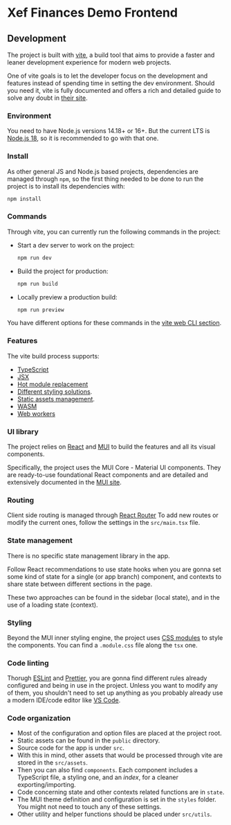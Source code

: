 # Xef Finances Demo Frontend

## Development

The project is built with [vite](https://vitejs.dev), a build tool that aims to provide a faster and leaner development experience for modern web projects.

One of vite goals is to let the developer focus on the development and features instead of spending time in setting the dev environment. Should you need it, vite is fully documented and offers a rich and detailed guide to solve any doubt in [their site](https://vitejs.dev/guide/).


### Environment

You need to have Node.js versions 14.18+ or 16+. But the current LTS is [Node.js 18](https://nodejs.org), so it is recommended to go with that one.


### Install

As other general JS and Node.js based projects, dependencies are managed through `npm`, so the first thing needed to be done to run the project is to install its dependencies with:

```bash
npm install
```


### Commands

Through vite, you can currently run the following commands in the project:

- Start a dev server to work on the project:
  ```bash
  npm run dev
  ```

- Build the project for production:
  ```bash
  npm run build
  ```

- Locally preview a production build:
  ```bash
  npm run preview
  ```

You have different options for these commands in the [vite web CLI section](https://vitejs.dev/guide/cli.html).


### Features

The vite build process supports:

- [TypeScript](https://vitejs.dev/guide/features.html#typescript)
- [JSX](https://vitejs.dev/guide/features.html#jsx)
- [Hot module replacement](https://vitejs.dev/guide/features.html#hot-module-replacement)
- [Different styling solutions](https://vitejs.dev/guide/features.html#css).
- [Static assets management](https://vitejs.dev/guide/features.html#static-assets).
- [WASM](https://vitejs.dev/guide/features.html#webassembly)
- [Web workers](https://vitejs.dev/guide/features.html#web-workers)



### UI library

The project relies on [React](https://react.dev/) and [MUI](https://mui.com/) to build the features and all its visual components.

Specifically, the project uses the MUI Core - Material UI components. They are ready-to-use foundational React components and are detailed and extensively documented in the [MUI site](https://mui.com/material-ui/getting-started/).


### Routing

Client side routing is managed through [React Router](https://reactrouter.com) To add new routes or modify the current ones, follow the settings in the `src/main.tsx` file.


### State management

There is no specific state management library in the app.

Follow React recommendations to use state hooks when you are gonna set some kind of state for a single (or app branch) component, and contexts to share state between different sections in the page.

These two approaches can be found in the sidebar (local state), and in the use of a loading state (context).


### Styling

Beyond the MUI inner styling engine, the project uses [CSS modules](https://github.com/css-modules/css-modules) to style the components. You can find a `.module.css` file along the `tsx` one.


### Code linting

Thorugh [ESLint](https://eslint.org/) and [Prettier](https://prettier.io/), you are gonna find different rules already configured and being in use in the project. Unless you want to modify any of them, you shouldn't need to set up anything as you probably already use a modern IDE/code editor like [VS Code](https://code.visualstudio.com/).

### Code organization

- Most of the configuration and option files are placed at the project root.
- Static assets can be found in the `public` directory.
- Source code for the app is under `src`.
- With this in mind, other assets that would be processed through vite are stored in the `src/assets`.
- Then you can also find `components`. Each component includes a TypeScript file, a styling one, and an _index_, for a cleaner exporting/importing.
- Code concerning state and other contexts related functions are in `state`.
- The MUI theme definition and configuration is set in the `styles` folder. You might not need to touch any of these settings.
- Other utility and helper functions should be placed under  `src/utils`.
